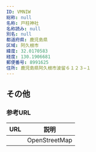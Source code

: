 ```yaml
---
ID: VMNIW
総称: null
名称: 戸柱神社
名称読み: null
別名: null
都道府県: 鹿児島県
区域: 阿久根市
緯度: 32.0170583
経度: 130.1906681
郵便番号: 8991625
住所: 鹿児島県阿久根市波留６１２３−１
---
```


## その他

### 参考URL

| URL | 説明          |
| --- | ------------- |
|     | OpenStreetMap |
